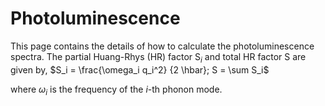 # Photoluminescence

This page contains the details of how to calculate the photoluminescence spectra. 
The partial Huang-Rhys (HR) factor S$_i$ and total HR factor S are given by,
    $S_i  = \frac{\omega_i q_i^2} {2 \hbar}; S = \sum S_i$

where $\omega_i$ is the frequency of the $i$-th phonon mode.
